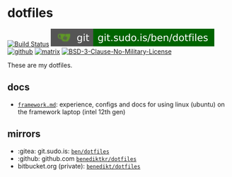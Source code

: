 # dotfiles

[![Build Status](https://jenkins.sudo.is/buildStatus/icon?job=ben%2Fdotfiles%2Fmain&style=flat-square)](https://jenkins.sudo.is/job/ben/job/dotfiles/)
[![git](docs/img/shields/git.sudo.is-ben-dotfiles.svg)](https://git.sudo.is/ben/dotfiles)
[![github](https://git.sudo.is/ben/infra/media/branch/main/docs/img/shields/github-benediktkr.svg)](https://github.com/benediktkr/dotfiles)
[![matrix](https://git.sudo.is/ben/infra/media/branch/main/docs/img/shields/matrix-ben-sudo.is.svg)](https://matrix.to/#/@ben:sudo.is)
[![BSD-3-Clause-No-Military-License](https://git.sudo.is/ben/infra/media/branch/main/docs/img/shields/license-BSD-blue.svg)](LICENSE)

These are my dotfiles.

## docs

* [`framework.md`](docs/framework.md): experience, configs and docs for using linux (ubuntu) on the framework laptop (intel 12th gen)

## mirrors

 * :gitea: git.sudo.is: [`ben/dotfiles`](https://git.sudo.is/ben/dotfiles)
 * :github: github.com [`benediktkr/dotfiles`](https://github.com/benediktkr/dotfiles)
 * bitbucket.org (private): [`benedikt/dotfiles`](https://bitbucket.org/benedikt/dotfiles)
